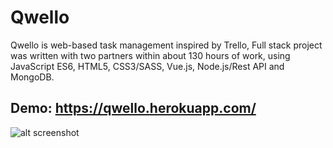 # Qwello

Qwello is web-based task management inspired by Trello, Full stack project was written with two partners within about 130 hours of work, using JavaScript ES6, HTML5, CSS3/SASS, Vue.js, Node.js/Rest API and MongoDB.

## Demo: https://qwello.herokuapp.com/

![alt screenshot](https://res.cloudinary.com/zivtal/image/upload/v1645951205/screenshots/aohxl6o5s0slj88085qt.jpg)
